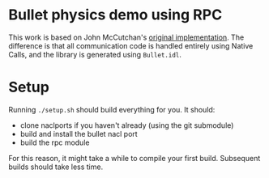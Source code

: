# Bullet physics demo using RPC

This work is based on John McCutchan's [original implementation](http://www.johnmccutchan.com/2012/10/bullet-native-client-acceleration-module.html).
The difference is that all communication code is handled entirely using Native Calls, and the library is generated using ```Bullet.idl```.

# Setup

Running ```./setup.sh``` should build everything for you. It should:

* clone naclports if you haven't already (using the git submodule)
* build and install the bullet nacl port
* build the rpc module

For this reason, it might take a while to compile your first build. Subsequent builds should take less time.

